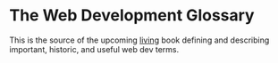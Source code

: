 # The Web Development Glossary

This is the source of the upcoming [living](https://meiert.com/en/blog/living-websites-living-books/) book defining and describing important, historic, and useful web dev terms.